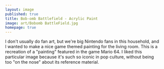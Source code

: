 ```yaml
---
layout: image
published: true
title: Bob-omb Battlefield - Acrylic Paint
image: art/Bobomb BattleField.jpg
homepage: true
---
```

I don't usually do fan art, but we're big Nintendo fans in this household, and I wanted to make a nice game themed painting for the living room. This is a recreation of a "painting" featured in the game Mario 64. I liked this particular image because it's such so iconic in pop culture, without being too "on the nose" about its reference material.

